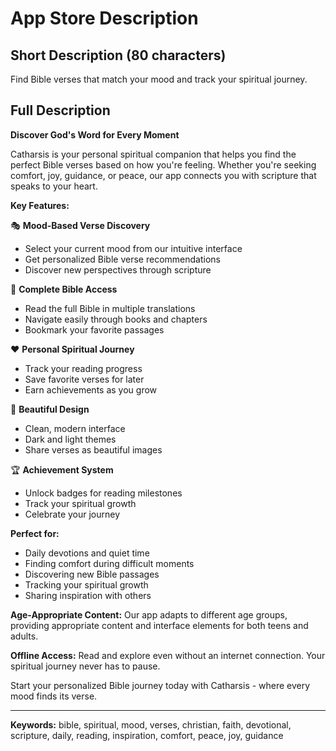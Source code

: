 # App Store Description

## Short Description (80 characters)
Find Bible verses that match your mood and track your spiritual journey.

## Full Description

**Discover God's Word for Every Moment**

Catharsis is your personal spiritual companion that helps you find the perfect Bible verses based on how you're feeling. Whether you're seeking comfort, joy, guidance, or peace, our app connects you with scripture that speaks to your heart.

**Key Features:**

🎭 **Mood-Based Verse Discovery**
- Select your current mood from our intuitive interface
- Get personalized Bible verse recommendations
- Discover new perspectives through scripture

📖 **Complete Bible Access**
- Read the full Bible in multiple translations
- Navigate easily through books and chapters
- Bookmark your favorite passages

❤️ **Personal Spiritual Journey**
- Track your reading progress
- Save favorite verses for later
- Earn achievements as you grow

🌟 **Beautiful Design**
- Clean, modern interface
- Dark and light themes
- Share verses as beautiful images

🏆 **Achievement System**
- Unlock badges for reading milestones
- Track your spiritual growth
- Celebrate your journey

**Perfect for:**
- Daily devotions and quiet time
- Finding comfort during difficult moments
- Discovering new Bible passages
- Tracking your spiritual growth
- Sharing inspiration with others

**Age-Appropriate Content:**
Our app adapts to different age groups, providing appropriate content and interface elements for both teens and adults.

**Offline Access:**
Read and explore even without an internet connection. Your spiritual journey never has to pause.

Start your personalized Bible journey today with Catharsis - where every mood finds its verse.

---

**Keywords:** bible, spiritual, mood, verses, christian, faith, devotional, scripture, daily, reading, inspiration, comfort, peace, joy, guidance